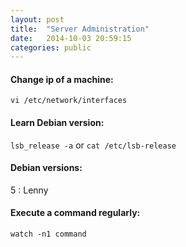 ```yaml
---
layout: post
title:  "Server Administration"
date:   2014-10-03 20:59:15
categories: public
---
```


#### Change ip of a machine:
`vi /etc/network/interfaces`

#### Learn Debian version:
`lsb_release -a`
or
`cat /etc/lsb-release`


#### Debian versions:
5 
: Lenny


#### Execute a command regularly:
`watch -n1 command`
